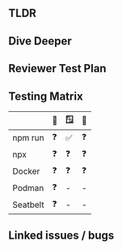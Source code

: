 ## TLDR

<!-- Add a brief description of what this pull request changes and why and any important things for reviewers to look at -->

## Dive Deeper

<!-- more thoughts and in-depth discussion here -->

## Reviewer Test Plan

<!-- when a person reviews your code they should ideally be pulling and running that code. How would they validate your change works and if relevant what are some good classes of example prompts and ways they can exercise your changes -->

## Testing Matrix

<!-- Before submitting please validate your changes on as many of these options as possible -->

|          | 🍏  | 🪟  | 🐧  |
| -------- | --- | --- | --- |
| npm run  | ❓  | ✅  | ❓  |
| npx      | ❓  | ❓  | ❓  |
| Docker   | ❓  | ❓  | ❓  |
| Podman   | ❓  | -   | -   |
| Seatbelt | ❓  | -   | -   |

## Linked issues / bugs

<!--
Link to any related issues or bugs.

**If this PR fully resolves the issue, use one of the following keywords to automatically close the issue when this PR is merged:**

- Closes #<issue_number>
- Fixes #<issue_number>
- Resolves #<issue_number>

*Example: `Resolves #123`*

**If this PR is only related to an issue or is a partial fix, simply reference the issue number without a keyword:**

*Example: `This PR makes progress on #456` or `Related to #789`*
-->
